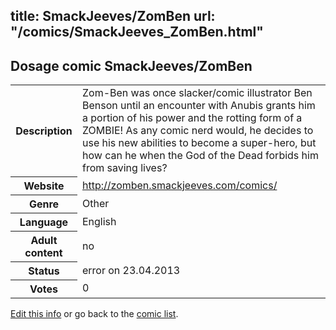 title: SmackJeeves/ZomBen
url: "/comics/SmackJeeves_ZomBen.html"
---
Dosage comic SmackJeeves/ZomBen
-----------------------------------------

<table class="comicinfo">
<tr>
<th>Description</th><td>Zom-Ben was once slacker/comic illustrator Ben Benson until an encounter with Anubis grants him a portion of his power and the rotting form of a ZOMBIE! As any comic nerd would, he decides to use his new abilities to become a super-hero, but how can he when the God of the Dead forbids him from saving lives?</td>
</tr>
<tr>
<th>Website</th><td><a href="http://zomben.smackjeeves.com/comics/">http://zomben.smackjeeves.com/comics/</a></td>
</tr>
<tr>
<th>Genre</th><td>Other</td>
</tr>
<tr>
<th>Language</th><td>English</td>
</tr>
<tr>
<th>Adult content</th><td>no</td>
</tr>
<tr>
<th>Status</th><td>error on 23.04.2013</td>
</tr>
<tr>
<th>Votes</th><td>0</div></td>
</tr>
</table>

[Edit this info](/comics/SmackJeeves_ZomBen_edit.html) or go back to the [comic list](../comic-index.html).
